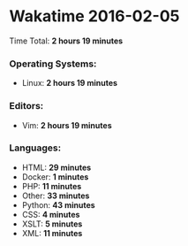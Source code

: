 # Wakatime 2016-02-05

Time Total: **2 hours 19 minutes**

### Operating Systems:
- Linux: **2 hours 19 minutes** 

### Editors:
- Vim: **2 hours 19 minutes** 

### Languages:
- HTML: **29 minutes** 
- Docker: **1 minutes** 
- PHP: **11 minutes** 
- Other: **33 minutes** 
- Python: **43 minutes** 
- CSS: **4 minutes** 
- XSLT: **5 minutes** 
- XML: **11 minutes** 

